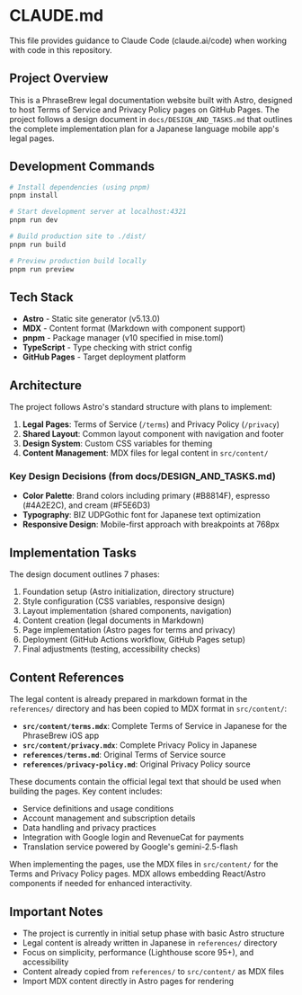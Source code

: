 # CLAUDE.md

This file provides guidance to Claude Code (claude.ai/code) when working with code in this repository.

## Project Overview

This is a PhraseBrew legal documentation website built with Astro, designed to host Terms of Service and Privacy Policy pages on GitHub Pages. The project follows a design document in `docs/DESIGN_AND_TASKS.md` that outlines the complete implementation plan for a Japanese language mobile app's legal pages.

## Development Commands

```bash
# Install dependencies (using pnpm)
pnpm install

# Start development server at localhost:4321
pnpm run dev

# Build production site to ./dist/
pnpm run build

# Preview production build locally
pnpm run preview
```

## Tech Stack

- **Astro** - Static site generator (v5.13.0)
- **MDX** - Content format (Markdown with component support)
- **pnpm** - Package manager (v10 specified in mise.toml)
- **TypeScript** - Type checking with strict config
- **GitHub Pages** - Target deployment platform

## Architecture

The project follows Astro's standard structure with plans to implement:

1. **Legal Pages**: Terms of Service (`/terms`) and Privacy Policy (`/privacy`)
2. **Shared Layout**: Common layout component with navigation and footer
3. **Design System**: Custom CSS variables for theming
4. **Content Management**: MDX files for legal content in `src/content/`

### Key Design Decisions (from docs/DESIGN_AND_TASKS.md)

- **Color Palette**: Brand colors including primary (#B8814F), espresso (#4A2E2C), and cream (#F5E6D3)
- **Typography**: BIZ UDPGothic font for Japanese text optimization
- **Responsive Design**: Mobile-first approach with breakpoints at 768px

## Implementation Tasks

The design document outlines 7 phases:
1. Foundation setup (Astro initialization, directory structure)
2. Style configuration (CSS variables, responsive design)
3. Layout implementation (shared components, navigation)
4. Content creation (legal documents in Markdown)
5. Page implementation (Astro pages for terms and privacy)
6. Deployment (GitHub Actions workflow, GitHub Pages setup)
7. Final adjustments (testing, accessibility checks)

## Content References

The legal content is already prepared in markdown format in the `references/` directory and has been copied to MDX format in `src/content/`:

- **`src/content/terms.mdx`**: Complete Terms of Service in Japanese for the PhraseBrew iOS app
- **`src/content/privacy.mdx`**: Complete Privacy Policy in Japanese
- **`references/terms.md`**: Original Terms of Service source
- **`references/privacy-policy.md`**: Original Privacy Policy source

These documents contain the official legal text that should be used when building the pages. Key content includes:
- Service definitions and usage conditions
- Account management and subscription details
- Data handling and privacy practices
- Integration with Google login and RevenueCat for payments
- Translation service powered by Google's gemini-2.5-flash

When implementing the pages, use the MDX files in `src/content/` for the Terms and Privacy Policy pages. MDX allows embedding React/Astro components if needed for enhanced interactivity.

## Important Notes

- The project is currently in initial setup phase with basic Astro structure
- Legal content is already written in Japanese in `references/` directory
- Focus on simplicity, performance (Lighthouse score 95+), and accessibility
- Content already copied from `references/` to `src/content/` as MDX files
- Import MDX content directly in Astro pages for rendering